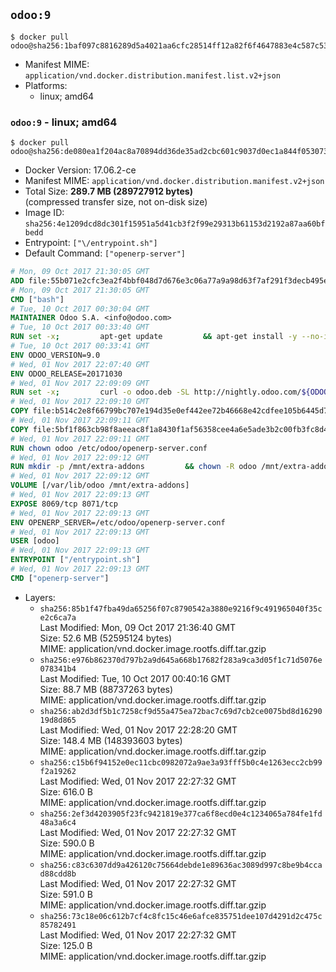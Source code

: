 ## `odoo:9`

```console
$ docker pull odoo@sha256:1baf097c8816289d5a4021aa6cfc28514ff12a82f6f4647883e4c587c5347fec
```

-	Manifest MIME: `application/vnd.docker.distribution.manifest.list.v2+json`
-	Platforms:
	-	linux; amd64

### `odoo:9` - linux; amd64

```console
$ docker pull odoo@sha256:de080ea1f204ac8a70894dd36de35ad2cbc601c9037d0ec1a844f053073b294c
```

-	Docker Version: 17.06.2-ce
-	Manifest MIME: `application/vnd.docker.distribution.manifest.v2+json`
-	Total Size: **289.7 MB (289727912 bytes)**  
	(compressed transfer size, not on-disk size)
-	Image ID: `sha256:4e1209dcd8dc301f15951a5d41cb3f2f99e29313b61153d2192a87aa60bfbedd`
-	Entrypoint: `["\/entrypoint.sh"]`
-	Default Command: `["openerp-server"]`

```dockerfile
# Mon, 09 Oct 2017 21:30:05 GMT
ADD file:55b071e2cfc3ea2f4bbf048d7d676e3c06a77a9a98d63f7af291f3decb495ec8 in / 
# Mon, 09 Oct 2017 21:30:05 GMT
CMD ["bash"]
# Tue, 10 Oct 2017 00:30:04 GMT
MAINTAINER Odoo S.A. <info@odoo.com>
# Tue, 10 Oct 2017 00:33:40 GMT
RUN set -x;         apt-get update         && apt-get install -y --no-install-recommends             ca-certificates             curl             node-less             python-gevent             python-pip             python-renderpm             python-support             python-watchdog         && curl -o wkhtmltox.deb -SL http://nightly.odoo.com/extra/wkhtmltox-0.12.1.2_linux-jessie-amd64.deb         && echo '40e8b906de658a2221b15e4e8cd82565a47d7ee8 wkhtmltox.deb' | sha1sum -c -         && dpkg --force-depends -i wkhtmltox.deb         && apt-get -y install -f --no-install-recommends         && apt-get purge -y --auto-remove -o APT::AutoRemove::RecommendsImportant=false -o APT::AutoRemove::SuggestsImportant=false npm         && rm -rf /var/lib/apt/lists/* wkhtmltox.deb         && pip install psycogreen==1.0
# Tue, 10 Oct 2017 00:33:41 GMT
ENV ODOO_VERSION=9.0
# Wed, 01 Nov 2017 22:07:40 GMT
ENV ODOO_RELEASE=20171030
# Wed, 01 Nov 2017 22:09:09 GMT
RUN set -x;         curl -o odoo.deb -SL http://nightly.odoo.com/${ODOO_VERSION}/nightly/deb/odoo_${ODOO_VERSION}c.${ODOO_RELEASE}_all.deb         && echo '5062e9422ca76f89eaf3edff49e496ca916fcca5 odoo.deb' | sha1sum -c -         && dpkg --force-depends -i odoo.deb         && apt-get update         && apt-get -y install -f --no-install-recommends         && rm -rf /var/lib/apt/lists/* odoo.deb
# Wed, 01 Nov 2017 22:09:10 GMT
COPY file:b514c2e8f66799bc707e194d35e0ef442ee72b46668e42cdfee105b6445d7eb0 in / 
# Wed, 01 Nov 2017 22:09:11 GMT
COPY file:5bf1f863cb98f8aeeac8f1a8430f1af56358cee4a6e5ade3b2c00fb3fc8d4162 in /etc/odoo/ 
# Wed, 01 Nov 2017 22:09:11 GMT
RUN chown odoo /etc/odoo/openerp-server.conf
# Wed, 01 Nov 2017 22:09:12 GMT
RUN mkdir -p /mnt/extra-addons         && chown -R odoo /mnt/extra-addons
# Wed, 01 Nov 2017 22:09:12 GMT
VOLUME [/var/lib/odoo /mnt/extra-addons]
# Wed, 01 Nov 2017 22:09:13 GMT
EXPOSE 8069/tcp 8071/tcp
# Wed, 01 Nov 2017 22:09:13 GMT
ENV OPENERP_SERVER=/etc/odoo/openerp-server.conf
# Wed, 01 Nov 2017 22:09:13 GMT
USER [odoo]
# Wed, 01 Nov 2017 22:09:13 GMT
ENTRYPOINT ["/entrypoint.sh"]
# Wed, 01 Nov 2017 22:09:13 GMT
CMD ["openerp-server"]
```

-	Layers:
	-	`sha256:85b1f47fba49da65256f07c8790542a3880e9216f9c491965040f35ce2c6ca7a`  
		Last Modified: Mon, 09 Oct 2017 21:36:40 GMT  
		Size: 52.6 MB (52595124 bytes)  
		MIME: application/vnd.docker.image.rootfs.diff.tar.gzip
	-	`sha256:e976b862370d797b2a9d645a668b17682f283a9ca3d05f1c71d5076e078341b4`  
		Last Modified: Tue, 10 Oct 2017 00:40:16 GMT  
		Size: 88.7 MB (88737263 bytes)  
		MIME: application/vnd.docker.image.rootfs.diff.tar.gzip
	-	`sha256:ab2d3df5b1c7258cf9d55a475ea72bac7c69d7cb2ce0075bd8d1629019d8d865`  
		Last Modified: Wed, 01 Nov 2017 22:28:20 GMT  
		Size: 148.4 MB (148393603 bytes)  
		MIME: application/vnd.docker.image.rootfs.diff.tar.gzip
	-	`sha256:c15b6f94152e0ec11cbc0982072a9ae3a93fff5b0c4e1263ecc2cb99f2a19262`  
		Last Modified: Wed, 01 Nov 2017 22:27:32 GMT  
		Size: 616.0 B  
		MIME: application/vnd.docker.image.rootfs.diff.tar.gzip
	-	`sha256:2ef3d4203905f23fc9421819e377ca6f8ecd0e4c1234065a784fe1fd48a3a6c4`  
		Last Modified: Wed, 01 Nov 2017 22:27:32 GMT  
		Size: 590.0 B  
		MIME: application/vnd.docker.image.rootfs.diff.tar.gzip
	-	`sha256:c83c6307dd9a426120c75664debde1e89636ac3089d997c8be9b4ccad88cdd8b`  
		Last Modified: Wed, 01 Nov 2017 22:27:32 GMT  
		Size: 591.0 B  
		MIME: application/vnd.docker.image.rootfs.diff.tar.gzip
	-	`sha256:73c18e06c612b7cf4c8fc15c46e6afce835751dee107d4291d2c475c85782491`  
		Last Modified: Wed, 01 Nov 2017 22:27:32 GMT  
		Size: 125.0 B  
		MIME: application/vnd.docker.image.rootfs.diff.tar.gzip
